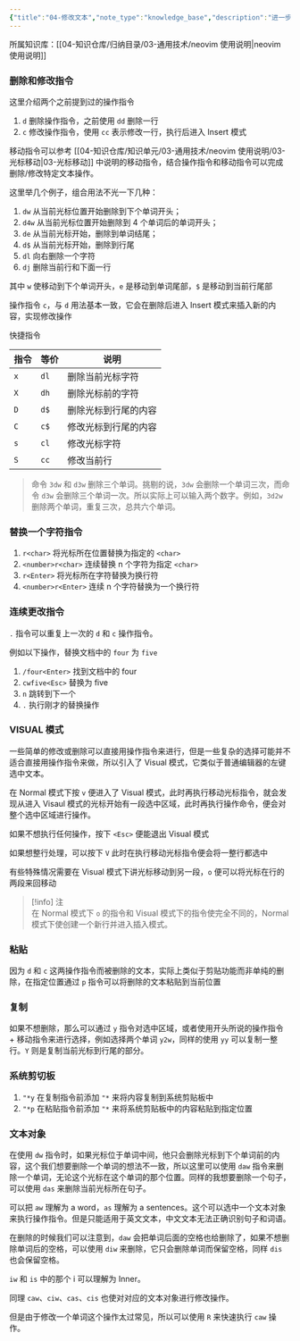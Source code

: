 ```yaml
---
{"title":"04-修改文本","note_type":"knowledge_base","description":"进一步修改文本的快捷键","tags":["开发工具","neovim"],"create_time":"2024-08-13","update_time":"2025-02-19","dg-home":false,"dg-publish":true,"aliase":[],"root":"neovim 使用说明","permalink":"/04-知识仓库/知识单元/03-通用技术/neovim 使用说明/04-修改文本/","dgPassFrontmatter":true,"noteIcon":"","created":"2024-08-13","updated":"2025-02-19"}
---
```



所属知识库：[[04-知识仓库/归纳目录/03-通用技术/neovim 使用说明\|neovim 使用说明]]

### 删除和修改指令

这里介绍两个之前提到过的操作指令

1. `d` 删除操作指令，之前使用 `dd` 删除一行
2. `c` 修改操作指令，使用 `cc` 表示修改一行，执行后进入 Insert 模式

移动指令可以参考 [[04-知识仓库/知识单元/03-通用技术/neovim 使用说明/03-光标移动\|03-光标移动]] 中说明的移动指令，结合操作指令和移动指令可以完成删除/修改特定文本操作。

这里举几个例子，组合用法不光一下几种：

1. `dw` 从当前光标位置开始删除到下个单词开头；
2. `d4w` 从当前光标位置开始删除到 4 个单词后的单词开头；
3. `de` 从当前光标开始，删除到单词结尾；
4. `d$` 从当前光标开始，删除到行尾
5. `dl` 向右删除一个字符
6. `dj` 删除当前行和下面一行

其中 `w` 使移动到下个单词开头，`e` 是移动到单词尾部，`$` 是移动到当前行尾部

操作指令 `c`，与 `d` 用法基本一致，它会在删除后进入 Insert 模式来插入新的内容，实现修改操作

快捷指令

| 指令 | 等价 | 说明                 |
| ---- | ---- | -------------------- |
| `x`  | `dl` | 删除当前光标字符     |
| `X`  | `dh` | 删除光标前的字符     |
| `D`  | `d$` | 删除光标到行尾的内容 |
| `C`  | `c$` | 修改光标到行尾的内容 |
| `s`  | `cl` | 修改光标字符         |
| `S`  | `cc` | 修改当前行           |

> 命令 `3dw` 和 `d3w` 删除三个单词。挑剔的说，`3dw` 会删除一个单词三次，而命令 `d3w` 会删除三个单词一次。所以实际上可以输入两个数字。例如，`3d2w` 删除两个单词，重复三次，总共六个单词。

### 替换一个字符指令

1. `r<char>` 将光标所在位置替换为指定的 `<char>`
2. `<number>r<char>` 连续替换 n 个字符为指定 `<char>`
3. `r<Enter>` 将光标所在字符替换为换行符
4. `<number>r<Enter>` 连续 n 个字符替换为一个换行符

### 连续更改指令

`.` 指令可以重复上一次的 `d` 和 `c` 操作指令。

例如以下操作，替换文档中的 `four` 为 `five`

1. `/four<Enter>` 找到文档中的 four
2. `cwfive<Esc>` 替换为 five
3. `n` 跳转到下一个
4. `.` 执行刚才的替换操作

### VISUAL 模式

一些简单的修改或删除可以直接用操作指令来进行，但是一些复杂的选择可能并不适合直接用操作指令来做，所以引入了 Visual 模式，它类似于普通编辑器的左键选中文本。

在 Normal 模式下按 `v` 便进入了 Visual 模式，此时再执行移动光标指令，就会发现从进入 Visaul 模式的光标开始有一段选中区域，此时再执行操作命令，便会对整个选中区域进行操作。

如果不想执行任何操作，按下 `<Esc>` 便能退出 Visual 模式

如果想整行处理，可以按下 `V` 此时在执行移动光标指令便会将一整行都选中

有些特殊情况需要在 Visual 模式下讲光标移动到另一段，`o` 便可以将光标在行的两段来回移动

> [!info] 注  
> 在 Normal 模式下 `o` 的指令和 Visual 模式下的指令使完全不同的，Normal 模式下使创建一个新行并进入插入模式。

### 粘贴

因为 `d` 和 `c` 这两操作指令而被删除的文本，实际上类似于剪贴功能而非单纯的删除，在指定位置通过 `p` 指令可以将删除的文本粘贴到当前位置

### 复制

如果不想删除，那么可以通过 `y` 指令对选中区域，或者使用开头所说的操作指令 + 移动指令来进行选择，例如选择两个单词 `y2w`，同样的使用 `yy` 可以复制一整行。`Y` 则是复制当前光标到行尾的部分。

### 系统剪切板

1. `"*y` 在复制指令前添加 `"*` 来将内容复制到系统剪贴板中
2. `"*p` 在粘贴指令前添加 `"*` 来将系统剪贴板中的内容粘贴到指定位置

### 文本对象

在使用 `dw` 指令时，如果光标位于单词中间，他只会删除光标到下个单词前的内容，这个我们想要删除一个单词的想法不一致，所以这里可以使用 `daw` 指令来删除一个单词，无论这个光标在这个单词的那个位置。同样的我想要删除一个句子，可以使用 `das` 来删除当前光标所在句子。

可以把 `aw` 理解为 a word，`as` 理解为 a sentences。这个可以选中一个文本对象来执行操作指令。但是只能适用于英文文本，中文文本无法正确识别句子和词语。

在删除的时候我们可以注意到，`daw` 会把单词后面的空格也给删除了，如果不想删除单词后的空格，可以使用 `diw` 来删除，它只会删除单词而保留空格，同样 `dis` 也会保留空格。

`iw` 和 `is` 中的那个 i 可以理解为 Inner。

同理 `caw`、`ciw`、`cas`、`cis` 也使对对应的文本对象进行修改操作。

但是由于修改一个单词这个操作太过常见，所以可以使用 `R` 来快速执行 `caw` 操作。
